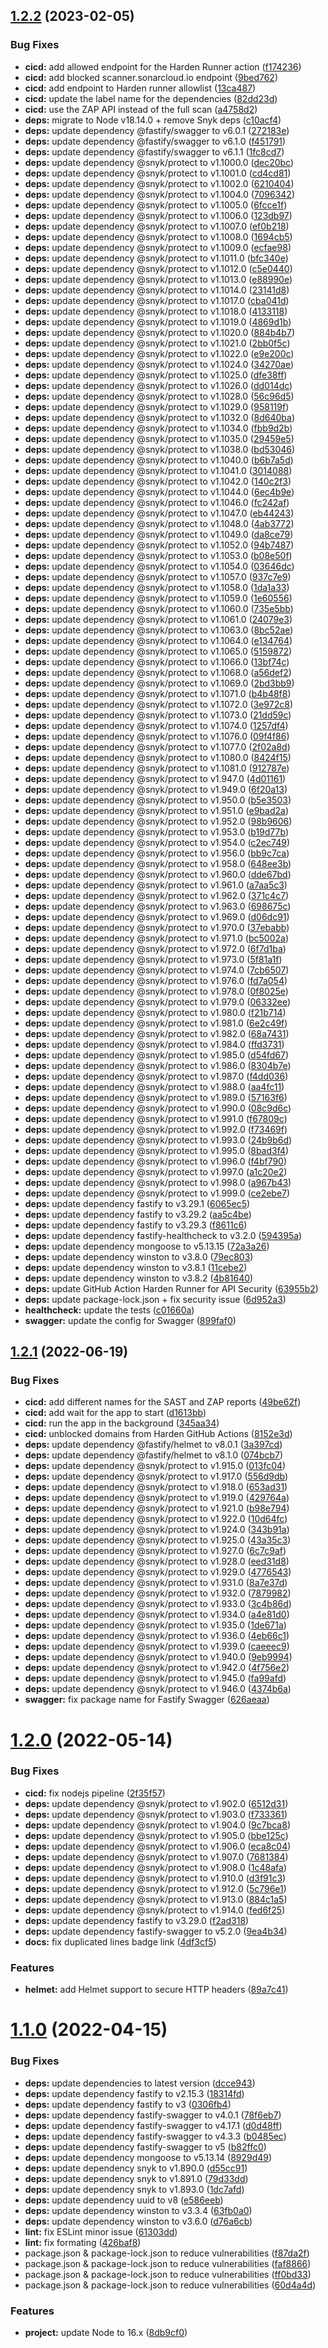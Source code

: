 ## [1.2.2](https://github.com/timoa/nodejs-encryption-api-example/compare/v1.2.1...v1.2.2) (2023-02-05)


### Bug Fixes

* **cicd:** add allowed endpoint for the Harden Runner action ([f174236](https://github.com/timoa/nodejs-encryption-api-example/commit/f1742365bc3a2419a15ad699f0dcd8a924b745ca))
* **cicd:** add blocked scanner.sonarcloud.io endpoint ([9bed762](https://github.com/timoa/nodejs-encryption-api-example/commit/9bed7628f5ae57f1c06e94b3b0aa9629073e612d))
* **cicd:** add endpoint to Harden runner allowlist ([13ca487](https://github.com/timoa/nodejs-encryption-api-example/commit/13ca487a3b7bd15a739deb09429621054597b942))
* **cicd:** update the label name for the dependencies ([82dd23d](https://github.com/timoa/nodejs-encryption-api-example/commit/82dd23d4e26b67a5cc9c2ce1a32519e0fd4a3cc4))
* **cicd:** use the ZAP API instead of the full scan ([a4758d2](https://github.com/timoa/nodejs-encryption-api-example/commit/a4758d2159e477b3752ec15e9c6e94532ef835be))
* **deps:** migrate to Node v18.14.0 + remove Snyk deps ([c10acf4](https://github.com/timoa/nodejs-encryption-api-example/commit/c10acf4fec686845c35ebb644065cfba17e52b0f))
* **deps:** update dependency @fastify/swagger to v6.0.1 ([272183e](https://github.com/timoa/nodejs-encryption-api-example/commit/272183e0f009a870ea92fbae73120184fad6e886))
* **deps:** update dependency @fastify/swagger to v6.1.0 ([f451791](https://github.com/timoa/nodejs-encryption-api-example/commit/f451791cf6f04aee591cfe3319a4b10ba1b7c5d5))
* **deps:** update dependency @fastify/swagger to v6.1.1 ([1fc8cd7](https://github.com/timoa/nodejs-encryption-api-example/commit/1fc8cd7ebf219f359aca65de95e584489fe86f6a))
* **deps:** update dependency @snyk/protect to v1.1000.0 ([dec20bc](https://github.com/timoa/nodejs-encryption-api-example/commit/dec20bcc73f7c62871d4caaf5cae00a14e592389))
* **deps:** update dependency @snyk/protect to v1.1001.0 ([cd4cd81](https://github.com/timoa/nodejs-encryption-api-example/commit/cd4cd8115a7540cb1c77a51d7501199f9d7da99d))
* **deps:** update dependency @snyk/protect to v1.1002.0 ([6210404](https://github.com/timoa/nodejs-encryption-api-example/commit/6210404d1cfcccd4ff8c350d482585df9bd7c3db))
* **deps:** update dependency @snyk/protect to v1.1004.0 ([7096342](https://github.com/timoa/nodejs-encryption-api-example/commit/7096342b10c9b7ab238afe526f850893c62c269e))
* **deps:** update dependency @snyk/protect to v1.1005.0 ([6fcce1f](https://github.com/timoa/nodejs-encryption-api-example/commit/6fcce1ff543fd8b28790e66c3fe5592739d8934f))
* **deps:** update dependency @snyk/protect to v1.1006.0 ([123db97](https://github.com/timoa/nodejs-encryption-api-example/commit/123db97567bf7f0a4a3999671d654ed72049e588))
* **deps:** update dependency @snyk/protect to v1.1007.0 ([ef0b218](https://github.com/timoa/nodejs-encryption-api-example/commit/ef0b2185dc685cd51041713656c8bc9caac4e5b8))
* **deps:** update dependency @snyk/protect to v1.1008.0 ([1694cb5](https://github.com/timoa/nodejs-encryption-api-example/commit/1694cb5876b59d1611972868fbc03bd8484d44e6))
* **deps:** update dependency @snyk/protect to v1.1009.0 ([ecfae98](https://github.com/timoa/nodejs-encryption-api-example/commit/ecfae98dcf930735a295998faa6e4452649503d7))
* **deps:** update dependency @snyk/protect to v1.1011.0 ([bfc340e](https://github.com/timoa/nodejs-encryption-api-example/commit/bfc340eb3679698f7f1e86e5140d7ec9440f88eb))
* **deps:** update dependency @snyk/protect to v1.1012.0 ([c5e0440](https://github.com/timoa/nodejs-encryption-api-example/commit/c5e04401621591f6b9a3f09cd8318e9a9d8abd41))
* **deps:** update dependency @snyk/protect to v1.1013.0 ([e88990e](https://github.com/timoa/nodejs-encryption-api-example/commit/e88990ed26a69c9ebf2ac7c09b4a078cfb5c1760))
* **deps:** update dependency @snyk/protect to v1.1014.0 ([23141d8](https://github.com/timoa/nodejs-encryption-api-example/commit/23141d8ec567b05a0108b356e3fe936fa8989485))
* **deps:** update dependency @snyk/protect to v1.1017.0 ([cba041d](https://github.com/timoa/nodejs-encryption-api-example/commit/cba041ddddae88ca3a5b775f76f7d427c148463d))
* **deps:** update dependency @snyk/protect to v1.1018.0 ([4133118](https://github.com/timoa/nodejs-encryption-api-example/commit/4133118f0e34b96aa642c7946449a9a66a61b249))
* **deps:** update dependency @snyk/protect to v1.1019.0 ([4869d1b](https://github.com/timoa/nodejs-encryption-api-example/commit/4869d1b40c9b633539fcb7e84eae3aa991c6bd54))
* **deps:** update dependency @snyk/protect to v1.1020.0 ([884b4b7](https://github.com/timoa/nodejs-encryption-api-example/commit/884b4b732f59749c7b105929c6224b67718ac824))
* **deps:** update dependency @snyk/protect to v1.1021.0 ([2bb0f5c](https://github.com/timoa/nodejs-encryption-api-example/commit/2bb0f5c05b10db33b9b6f7ab13623a6e8d0fbafa))
* **deps:** update dependency @snyk/protect to v1.1022.0 ([e9e200c](https://github.com/timoa/nodejs-encryption-api-example/commit/e9e200ca66981100d8501c7d2f9d24ba5ccc126d))
* **deps:** update dependency @snyk/protect to v1.1024.0 ([34270ae](https://github.com/timoa/nodejs-encryption-api-example/commit/34270aee182300bbe74410fd11ed9528663ce194))
* **deps:** update dependency @snyk/protect to v1.1025.0 ([dfe38ff](https://github.com/timoa/nodejs-encryption-api-example/commit/dfe38ffffe46e1c0a67e7250207fac07328099c6))
* **deps:** update dependency @snyk/protect to v1.1026.0 ([dd014dc](https://github.com/timoa/nodejs-encryption-api-example/commit/dd014dc3f47cd0158081e56333ed7dc8f6479f94))
* **deps:** update dependency @snyk/protect to v1.1028.0 ([56c96d5](https://github.com/timoa/nodejs-encryption-api-example/commit/56c96d5bf3d420be6c2b2d740cf48ad57491b46c))
* **deps:** update dependency @snyk/protect to v1.1029.0 ([958119f](https://github.com/timoa/nodejs-encryption-api-example/commit/958119ff86422033c4c826ea950f19a6a48ac9ca))
* **deps:** update dependency @snyk/protect to v1.1032.0 ([8d640ba](https://github.com/timoa/nodejs-encryption-api-example/commit/8d640ba373b7258f7f58d00d4c12e849cf17a811))
* **deps:** update dependency @snyk/protect to v1.1034.0 ([fbb9d2b](https://github.com/timoa/nodejs-encryption-api-example/commit/fbb9d2b53fd08e7d0f0d0dd031ae09757f25e191))
* **deps:** update dependency @snyk/protect to v1.1035.0 ([29459e5](https://github.com/timoa/nodejs-encryption-api-example/commit/29459e5e1b200cb071a98bbbe88d7654cc916e0e))
* **deps:** update dependency @snyk/protect to v1.1038.0 ([bd53046](https://github.com/timoa/nodejs-encryption-api-example/commit/bd530463b5bdf85c439cf85a376f69265cc3ebd1))
* **deps:** update dependency @snyk/protect to v1.1040.0 ([b6b7a5d](https://github.com/timoa/nodejs-encryption-api-example/commit/b6b7a5d8d34f7556af5444af0eddb7632455b20d))
* **deps:** update dependency @snyk/protect to v1.1041.0 ([3014088](https://github.com/timoa/nodejs-encryption-api-example/commit/3014088c7940b02ee5220a1e17e9a340e5492a1c))
* **deps:** update dependency @snyk/protect to v1.1042.0 ([140c2f3](https://github.com/timoa/nodejs-encryption-api-example/commit/140c2f3b0fed8926e3d392f08b04e2fa0c8c1173))
* **deps:** update dependency @snyk/protect to v1.1044.0 ([6ec4b9e](https://github.com/timoa/nodejs-encryption-api-example/commit/6ec4b9e5062961a2f8346c899fdfd9c0a13d86dc))
* **deps:** update dependency @snyk/protect to v1.1046.0 ([fc242af](https://github.com/timoa/nodejs-encryption-api-example/commit/fc242afbdd22a8ac3e898588a6cd3e983dc1311f))
* **deps:** update dependency @snyk/protect to v1.1047.0 ([eb44243](https://github.com/timoa/nodejs-encryption-api-example/commit/eb44243590daffb2c01e73cb186f702658c934d8))
* **deps:** update dependency @snyk/protect to v1.1048.0 ([4ab3772](https://github.com/timoa/nodejs-encryption-api-example/commit/4ab37725ea9c8e11f6bcabf88870765fc228ed44))
* **deps:** update dependency @snyk/protect to v1.1049.0 ([da8ce79](https://github.com/timoa/nodejs-encryption-api-example/commit/da8ce7965243df98c60c6ddb16d843f6ead7d298))
* **deps:** update dependency @snyk/protect to v1.1052.0 ([94b7487](https://github.com/timoa/nodejs-encryption-api-example/commit/94b7487e54b258049739c05fc3dbfc741cb5c75b))
* **deps:** update dependency @snyk/protect to v1.1053.0 ([b08e50f](https://github.com/timoa/nodejs-encryption-api-example/commit/b08e50f06d281222106ad2099b596afd908ac77b))
* **deps:** update dependency @snyk/protect to v1.1054.0 ([03646dc](https://github.com/timoa/nodejs-encryption-api-example/commit/03646dc472a11e83e21bd6a71e7a5bd8ad26acdb))
* **deps:** update dependency @snyk/protect to v1.1057.0 ([937c7e9](https://github.com/timoa/nodejs-encryption-api-example/commit/937c7e940bb1660deffb2ccf7c0adb8642d1f945))
* **deps:** update dependency @snyk/protect to v1.1058.0 ([1da1a33](https://github.com/timoa/nodejs-encryption-api-example/commit/1da1a33831db835439c9e05d89cc4491d2c3dae2))
* **deps:** update dependency @snyk/protect to v1.1059.0 ([1e60556](https://github.com/timoa/nodejs-encryption-api-example/commit/1e605565e507b2a153586fc0de097bb2746d951e))
* **deps:** update dependency @snyk/protect to v1.1060.0 ([735e5bb](https://github.com/timoa/nodejs-encryption-api-example/commit/735e5bb95a5cb3a0ac2c62c4e0b8a3839da90b2a))
* **deps:** update dependency @snyk/protect to v1.1061.0 ([24079e3](https://github.com/timoa/nodejs-encryption-api-example/commit/24079e3c71c641a1785f06677db26e329acb371c))
* **deps:** update dependency @snyk/protect to v1.1063.0 ([8bc52ae](https://github.com/timoa/nodejs-encryption-api-example/commit/8bc52ae6ea38fb46f8872331b18b52e560f08f3a))
* **deps:** update dependency @snyk/protect to v1.1064.0 ([e134764](https://github.com/timoa/nodejs-encryption-api-example/commit/e134764b9dbce6b0ec1a9c375cc6915ae251a5d2))
* **deps:** update dependency @snyk/protect to v1.1065.0 ([5159872](https://github.com/timoa/nodejs-encryption-api-example/commit/51598721471d9ebb4f611691a6ae93d9d57e2990))
* **deps:** update dependency @snyk/protect to v1.1066.0 ([13bf74c](https://github.com/timoa/nodejs-encryption-api-example/commit/13bf74c442cbc62c6dd88387f35eadd318076eae))
* **deps:** update dependency @snyk/protect to v1.1068.0 ([a56def2](https://github.com/timoa/nodejs-encryption-api-example/commit/a56def2f1c306a0f832663be107d5f2e6eee6af5))
* **deps:** update dependency @snyk/protect to v1.1069.0 ([2bd3bb9](https://github.com/timoa/nodejs-encryption-api-example/commit/2bd3bb96633746bbb378bad9d320f34b26353d7e))
* **deps:** update dependency @snyk/protect to v1.1071.0 ([b4b48f8](https://github.com/timoa/nodejs-encryption-api-example/commit/b4b48f8da7ab7a13b774d22654405b268cbd981b))
* **deps:** update dependency @snyk/protect to v1.1072.0 ([3e972c8](https://github.com/timoa/nodejs-encryption-api-example/commit/3e972c873cacb6effcd9f499ade37986618c0c83))
* **deps:** update dependency @snyk/protect to v1.1073.0 ([21dd59c](https://github.com/timoa/nodejs-encryption-api-example/commit/21dd59c74b2851852be89dd3c59d7209b615308f))
* **deps:** update dependency @snyk/protect to v1.1074.0 ([1257df4](https://github.com/timoa/nodejs-encryption-api-example/commit/1257df45083b6aa8c66b29a5f06cd6f0410b4a18))
* **deps:** update dependency @snyk/protect to v1.1076.0 ([09f4f86](https://github.com/timoa/nodejs-encryption-api-example/commit/09f4f86a05e6fc5004916dffffb0b4481579c619))
* **deps:** update dependency @snyk/protect to v1.1077.0 ([2f02a8d](https://github.com/timoa/nodejs-encryption-api-example/commit/2f02a8d4ed97d169b322b3215598df38914addf4))
* **deps:** update dependency @snyk/protect to v1.1080.0 ([8424f15](https://github.com/timoa/nodejs-encryption-api-example/commit/8424f1595eb22219e9c89fbdcc13b25c20a30e6a))
* **deps:** update dependency @snyk/protect to v1.1081.0 ([912787e](https://github.com/timoa/nodejs-encryption-api-example/commit/912787eead02e8acb3e8dbb6c53ddc50c95529c4))
* **deps:** update dependency @snyk/protect to v1.947.0 ([4d01161](https://github.com/timoa/nodejs-encryption-api-example/commit/4d0116182edd107ba8f7b92b15f0e82d76b0b2c5))
* **deps:** update dependency @snyk/protect to v1.949.0 ([6f20a13](https://github.com/timoa/nodejs-encryption-api-example/commit/6f20a134bc2d351f8b8665f505621194265335fd))
* **deps:** update dependency @snyk/protect to v1.950.0 ([b5e3503](https://github.com/timoa/nodejs-encryption-api-example/commit/b5e350373b196483474ef87172c2c374a8e8cdcd))
* **deps:** update dependency @snyk/protect to v1.951.0 ([e9bad2a](https://github.com/timoa/nodejs-encryption-api-example/commit/e9bad2a2a094f307f9180c079bd1c477924abfdc))
* **deps:** update dependency @snyk/protect to v1.952.0 ([98b9606](https://github.com/timoa/nodejs-encryption-api-example/commit/98b96067c0e6e82037313deb80e4a62839fd4fe3))
* **deps:** update dependency @snyk/protect to v1.953.0 ([b19d77b](https://github.com/timoa/nodejs-encryption-api-example/commit/b19d77bfa253ab16df310df6e56678d6853ed26c))
* **deps:** update dependency @snyk/protect to v1.954.0 ([c2ec749](https://github.com/timoa/nodejs-encryption-api-example/commit/c2ec749dabd786dedf2324e268d58e9941177173))
* **deps:** update dependency @snyk/protect to v1.956.0 ([bb9c7ca](https://github.com/timoa/nodejs-encryption-api-example/commit/bb9c7ca3f500f0fb7c3ce7270e7b635cfb32aa26))
* **deps:** update dependency @snyk/protect to v1.958.0 ([648ee3b](https://github.com/timoa/nodejs-encryption-api-example/commit/648ee3b96e6d02fd2c6785c2d52b14ee7614747a))
* **deps:** update dependency @snyk/protect to v1.960.0 ([dde67bd](https://github.com/timoa/nodejs-encryption-api-example/commit/dde67bd48c8af764ccca3da2f9156dc05cdcc231))
* **deps:** update dependency @snyk/protect to v1.961.0 ([a7aa5c3](https://github.com/timoa/nodejs-encryption-api-example/commit/a7aa5c3ba5cde866292350851458ee3d3c65f573))
* **deps:** update dependency @snyk/protect to v1.962.0 ([371c4c7](https://github.com/timoa/nodejs-encryption-api-example/commit/371c4c77d1680dc41b13f18854129a3c2ab45b8e))
* **deps:** update dependency @snyk/protect to v1.963.0 ([698675c](https://github.com/timoa/nodejs-encryption-api-example/commit/698675c3d4f3a3f075d5e8440ca8fc58c6397d6e))
* **deps:** update dependency @snyk/protect to v1.969.0 ([d06dc91](https://github.com/timoa/nodejs-encryption-api-example/commit/d06dc91a30d93a5276efe020cf5d6df2f92b77eb))
* **deps:** update dependency @snyk/protect to v1.970.0 ([37ebabb](https://github.com/timoa/nodejs-encryption-api-example/commit/37ebabb27570fbb504e714791308c230d7b343cb))
* **deps:** update dependency @snyk/protect to v1.971.0 ([bc5002a](https://github.com/timoa/nodejs-encryption-api-example/commit/bc5002a3c7d3961ed61888786dd252ca992e50be))
* **deps:** update dependency @snyk/protect to v1.972.0 ([6f7d1ba](https://github.com/timoa/nodejs-encryption-api-example/commit/6f7d1ba67ec9761d431a9dde5287f9246890ad35))
* **deps:** update dependency @snyk/protect to v1.973.0 ([5f81a1f](https://github.com/timoa/nodejs-encryption-api-example/commit/5f81a1f42c4557260cf8baef398fb93d66303c64))
* **deps:** update dependency @snyk/protect to v1.974.0 ([7cb6507](https://github.com/timoa/nodejs-encryption-api-example/commit/7cb65071ec9fd925b19b5d433e685f0974bbe2a9))
* **deps:** update dependency @snyk/protect to v1.976.0 ([fd7a054](https://github.com/timoa/nodejs-encryption-api-example/commit/fd7a0540f2cabb05dda9e6bfef13016f83c15903))
* **deps:** update dependency @snyk/protect to v1.978.0 ([0f8025e](https://github.com/timoa/nodejs-encryption-api-example/commit/0f8025e9801b838356cc1fc72260abe1d9e8b823))
* **deps:** update dependency @snyk/protect to v1.979.0 ([06332ee](https://github.com/timoa/nodejs-encryption-api-example/commit/06332eea6743e316c6b33dc5136af967e366ee3c))
* **deps:** update dependency @snyk/protect to v1.980.0 ([f21b714](https://github.com/timoa/nodejs-encryption-api-example/commit/f21b714285a7c33c91fe5eb1a0529394fb573df2))
* **deps:** update dependency @snyk/protect to v1.981.0 ([6e2c49f](https://github.com/timoa/nodejs-encryption-api-example/commit/6e2c49fbde651cb39602c85017b2d4a20a4a689c))
* **deps:** update dependency @snyk/protect to v1.982.0 ([68a7431](https://github.com/timoa/nodejs-encryption-api-example/commit/68a74314ea034e3ddf9e5766fd42724c2024517e))
* **deps:** update dependency @snyk/protect to v1.984.0 ([ffd3731](https://github.com/timoa/nodejs-encryption-api-example/commit/ffd3731c9b8a507ba9108af8f0b1e43cfc266287))
* **deps:** update dependency @snyk/protect to v1.985.0 ([d54fd67](https://github.com/timoa/nodejs-encryption-api-example/commit/d54fd67d89b7099e59a7728777777d5db7a68846))
* **deps:** update dependency @snyk/protect to v1.986.0 ([8304b7e](https://github.com/timoa/nodejs-encryption-api-example/commit/8304b7ef364b8c1a7a61c26d4a4830a7d1bcda99))
* **deps:** update dependency @snyk/protect to v1.987.0 ([f4dd036](https://github.com/timoa/nodejs-encryption-api-example/commit/f4dd036ef8724d248578007cf93a786412932e82))
* **deps:** update dependency @snyk/protect to v1.988.0 ([aa4fc11](https://github.com/timoa/nodejs-encryption-api-example/commit/aa4fc1114d4afd0cd0f6176af75fac04f978ee5a))
* **deps:** update dependency @snyk/protect to v1.989.0 ([57163f6](https://github.com/timoa/nodejs-encryption-api-example/commit/57163f6f1411db82d644d2d38a60b9cc837f2150))
* **deps:** update dependency @snyk/protect to v1.990.0 ([08c9d6c](https://github.com/timoa/nodejs-encryption-api-example/commit/08c9d6c34401b5a02fa390a229b4e50f03e60e8f))
* **deps:** update dependency @snyk/protect to v1.991.0 ([f67809c](https://github.com/timoa/nodejs-encryption-api-example/commit/f67809ccfc17a71cf43ea03513a2b43833a4f344))
* **deps:** update dependency @snyk/protect to v1.992.0 ([f73469f](https://github.com/timoa/nodejs-encryption-api-example/commit/f73469fe8d67b8ce9d9ccce69b98e8f74a8298a4))
* **deps:** update dependency @snyk/protect to v1.993.0 ([24b9b6d](https://github.com/timoa/nodejs-encryption-api-example/commit/24b9b6d24648f0ab6157e28d4cac255b33dad794))
* **deps:** update dependency @snyk/protect to v1.995.0 ([8bad3f4](https://github.com/timoa/nodejs-encryption-api-example/commit/8bad3f492f03e6b27c5368193451c84bdbe14240))
* **deps:** update dependency @snyk/protect to v1.996.0 ([f4bf790](https://github.com/timoa/nodejs-encryption-api-example/commit/f4bf790d81ad21f2caafd0eb7c3f3ecb231a3e8a))
* **deps:** update dependency @snyk/protect to v1.997.0 ([a1c20e2](https://github.com/timoa/nodejs-encryption-api-example/commit/a1c20e2921beb685deefa8c9c2ec37263b0827d4))
* **deps:** update dependency @snyk/protect to v1.998.0 ([a967b43](https://github.com/timoa/nodejs-encryption-api-example/commit/a967b431dcd8a256df93010cff1c8078f1d5477c))
* **deps:** update dependency @snyk/protect to v1.999.0 ([ce2ebe7](https://github.com/timoa/nodejs-encryption-api-example/commit/ce2ebe7f2b36333e9754a3370fcd37261b0bb05c))
* **deps:** update dependency fastify to v3.29.1 ([6065ec5](https://github.com/timoa/nodejs-encryption-api-example/commit/6065ec5d5b1bcd450c37a93d538536e5dafe2e4b))
* **deps:** update dependency fastify to v3.29.2 ([aa5c4be](https://github.com/timoa/nodejs-encryption-api-example/commit/aa5c4be14473854bb763e8af25cad350f218557e))
* **deps:** update dependency fastify to v3.29.3 ([f8611c6](https://github.com/timoa/nodejs-encryption-api-example/commit/f8611c64319a2b8ffa8677503264c3d9ea593153))
* **deps:** update dependency fastify-healthcheck to v3.2.0 ([594395a](https://github.com/timoa/nodejs-encryption-api-example/commit/594395af7da26746b91df7c67b23c13ebdfea637))
* **deps:** update dependency mongoose to v5.13.15 ([72a3a26](https://github.com/timoa/nodejs-encryption-api-example/commit/72a3a26bff78621ae1b9ef58acbd700b88cb6e05))
* **deps:** update dependency winston to v3.8.0 ([79ec803](https://github.com/timoa/nodejs-encryption-api-example/commit/79ec803a7dba6c5f7889c3015a54b02610347f87))
* **deps:** update dependency winston to v3.8.1 ([11cebe2](https://github.com/timoa/nodejs-encryption-api-example/commit/11cebe2ca9b9e16ff44df581ffd5289b593035af))
* **deps:** update dependency winston to v3.8.2 ([4b81640](https://github.com/timoa/nodejs-encryption-api-example/commit/4b81640b487487f7191b0c42fa1d7fe8aa433a9b))
* **deps:** update GitHub Action Harden Runner for API Security ([63955b2](https://github.com/timoa/nodejs-encryption-api-example/commit/63955b266b5e20537a525e796e54ef1b85ef1eb9))
* **deps:** update package-lock.json + fix security issue ([6d952a3](https://github.com/timoa/nodejs-encryption-api-example/commit/6d952a3ab2d14a32979feb938561ad23e389fe6c))
* **healthcheck:** update the tests ([c01660a](https://github.com/timoa/nodejs-encryption-api-example/commit/c01660a9d5493bd751af45e8de81b1b1e22fc1fa))
* **swagger:** update the config for Swagger ([899faf0](https://github.com/timoa/nodejs-encryption-api-example/commit/899faf0dbf6a41d61444881ccabadd8e7aecdd6c))

## [1.2.1](https://github.com/timoa/nodejs-encryption-api-example/compare/v1.2.0...v1.2.1) (2022-06-19)


### Bug Fixes

* **cicd:** add different names for the SAST and ZAP reports ([49be62f](https://github.com/timoa/nodejs-encryption-api-example/commit/49be62fc3e86167439eb1c0f6bbabd24456ae1c7))
* **cicd:** add wait for the app to start ([d1613bb](https://github.com/timoa/nodejs-encryption-api-example/commit/d1613bb1c4430c6af3e1c9675bd0667349af0aaf))
* **cicd:** run the app in the background ([345aa34](https://github.com/timoa/nodejs-encryption-api-example/commit/345aa34f95bfdfe78d0c53730a6dfbe517c6aa3f))
* **cicd:** unblocked domains from Harden GitHub Actions ([8152e3d](https://github.com/timoa/nodejs-encryption-api-example/commit/8152e3d44194591ecd26e83e33e7544e92bb688e))
* **deps:** update dependency @fastify/helmet to v8.0.1 ([3a397cd](https://github.com/timoa/nodejs-encryption-api-example/commit/3a397cd7cbe87e64c331086c40cd38855c5db9ef))
* **deps:** update dependency @fastify/helmet to v8.1.0 ([074bcb7](https://github.com/timoa/nodejs-encryption-api-example/commit/074bcb7609548c653d2fcdcc6057eba4ded0c7d0))
* **deps:** update dependency @snyk/protect to v1.915.0 ([013fc04](https://github.com/timoa/nodejs-encryption-api-example/commit/013fc04ab7c6ffd34fc9467159fb40a172910b19))
* **deps:** update dependency @snyk/protect to v1.917.0 ([556d9db](https://github.com/timoa/nodejs-encryption-api-example/commit/556d9db3c869a1e025eaefc8d15bccf4b06a0b81))
* **deps:** update dependency @snyk/protect to v1.918.0 ([653ad31](https://github.com/timoa/nodejs-encryption-api-example/commit/653ad311a9312a40cda110cf4b5bead7761eaf27))
* **deps:** update dependency @snyk/protect to v1.919.0 ([429764a](https://github.com/timoa/nodejs-encryption-api-example/commit/429764a849994e7fce4336b7284c7984fb14f7da))
* **deps:** update dependency @snyk/protect to v1.921.0 ([b98e794](https://github.com/timoa/nodejs-encryption-api-example/commit/b98e7942c82e08a4f46d566009a3c1e50aac5c6f))
* **deps:** update dependency @snyk/protect to v1.922.0 ([10d64fc](https://github.com/timoa/nodejs-encryption-api-example/commit/10d64fc3e0cd82264d4071d5fc5cc02fd7d47f04))
* **deps:** update dependency @snyk/protect to v1.924.0 ([343b91a](https://github.com/timoa/nodejs-encryption-api-example/commit/343b91a154396911074e8610abff1666d74f6a20))
* **deps:** update dependency @snyk/protect to v1.925.0 ([43a35c3](https://github.com/timoa/nodejs-encryption-api-example/commit/43a35c364583d530b95a68c3a842b45ecef0e30e))
* **deps:** update dependency @snyk/protect to v1.927.0 ([6c7c9af](https://github.com/timoa/nodejs-encryption-api-example/commit/6c7c9af3dad957b93849cf526d24f1b2737b0f03))
* **deps:** update dependency @snyk/protect to v1.928.0 ([eed31d8](https://github.com/timoa/nodejs-encryption-api-example/commit/eed31d8136277b024f79d144430096cdfc0a2147))
* **deps:** update dependency @snyk/protect to v1.929.0 ([4776543](https://github.com/timoa/nodejs-encryption-api-example/commit/4776543adcf17a42a3328072794e831cfa9d3448))
* **deps:** update dependency @snyk/protect to v1.931.0 ([8a7e37d](https://github.com/timoa/nodejs-encryption-api-example/commit/8a7e37d1f13fd3262fda4caccee4dfc61d608778))
* **deps:** update dependency @snyk/protect to v1.932.0 ([7879982](https://github.com/timoa/nodejs-encryption-api-example/commit/7879982e52c6ea81e20cde55783edb6a3a1c46cb))
* **deps:** update dependency @snyk/protect to v1.933.0 ([3c4b86d](https://github.com/timoa/nodejs-encryption-api-example/commit/3c4b86d63e04ee040b266d2c1cfd185fe759c36a))
* **deps:** update dependency @snyk/protect to v1.934.0 ([a4e81d0](https://github.com/timoa/nodejs-encryption-api-example/commit/a4e81d0a1dd674fc051311ba6de3c1581a7e1b35))
* **deps:** update dependency @snyk/protect to v1.935.0 ([1de671a](https://github.com/timoa/nodejs-encryption-api-example/commit/1de671ae29b22de9768513a0fbf25d8ddc62971f))
* **deps:** update dependency @snyk/protect to v1.936.0 ([4eb66c1](https://github.com/timoa/nodejs-encryption-api-example/commit/4eb66c1c40e3fd63a29a039d383f66d43add242c))
* **deps:** update dependency @snyk/protect to v1.939.0 ([caeeec9](https://github.com/timoa/nodejs-encryption-api-example/commit/caeeec9b3a10b99cf749443818551c976e02cfe4))
* **deps:** update dependency @snyk/protect to v1.940.0 ([9eb9994](https://github.com/timoa/nodejs-encryption-api-example/commit/9eb9994df02f6d8abf685d2daecf52a186d30058))
* **deps:** update dependency @snyk/protect to v1.942.0 ([4f756e2](https://github.com/timoa/nodejs-encryption-api-example/commit/4f756e2c538e4f00b8f7caf2ddc28018fec50b9a))
* **deps:** update dependency @snyk/protect to v1.945.0 ([fa99afd](https://github.com/timoa/nodejs-encryption-api-example/commit/fa99afda165c145f124c762f5d1b850c280f0faa))
* **deps:** update dependency @snyk/protect to v1.946.0 ([4374b6a](https://github.com/timoa/nodejs-encryption-api-example/commit/4374b6a0000871ba5518fcd4ac103aad068b8f5c))
* **swagger:** fix package name for Fastify Swagger ([626aeaa](https://github.com/timoa/nodejs-encryption-api-example/commit/626aeaa94872e378a8faf2ef9f3ea2905868171e))

# [1.2.0](https://github.com/timoa/nodejs-encryption-api-example/compare/v1.1.0...v1.2.0) (2022-05-14)


### Bug Fixes

* **cicd:** fix nodejs pipeline ([2f35f57](https://github.com/timoa/nodejs-encryption-api-example/commit/2f35f571b2031eb98ed8ef881aff2a931112f921))
* **deps:** update dependency @snyk/protect to v1.902.0 ([6512d31](https://github.com/timoa/nodejs-encryption-api-example/commit/6512d3110dac34b19378771332bbd3f65a76ad21))
* **deps:** update dependency @snyk/protect to v1.903.0 ([f733361](https://github.com/timoa/nodejs-encryption-api-example/commit/f733361e61a68bb3927ba227491f7a3fae456961))
* **deps:** update dependency @snyk/protect to v1.904.0 ([9c7bca8](https://github.com/timoa/nodejs-encryption-api-example/commit/9c7bca8b1f728f63374d69b2419ae9b6e2dab01c))
* **deps:** update dependency @snyk/protect to v1.905.0 ([bbe125c](https://github.com/timoa/nodejs-encryption-api-example/commit/bbe125c7fe07ed42525789462ad637a364eb83a3))
* **deps:** update dependency @snyk/protect to v1.906.0 ([eca8c04](https://github.com/timoa/nodejs-encryption-api-example/commit/eca8c04ecb1cf30ddead94e5fa5999118820a44e))
* **deps:** update dependency @snyk/protect to v1.907.0 ([7681384](https://github.com/timoa/nodejs-encryption-api-example/commit/7681384bd4708a9966d974ede5aa5b8d2f589b2e))
* **deps:** update dependency @snyk/protect to v1.908.0 ([1c48afa](https://github.com/timoa/nodejs-encryption-api-example/commit/1c48afa2a587fbefa4075a0f9932eaf974d3dc81))
* **deps:** update dependency @snyk/protect to v1.910.0 ([d3f91c3](https://github.com/timoa/nodejs-encryption-api-example/commit/d3f91c392416d4fe5ef2ba673181b102bbac1615))
* **deps:** update dependency @snyk/protect to v1.912.0 ([5c796e1](https://github.com/timoa/nodejs-encryption-api-example/commit/5c796e177038bd5682269642435d98e1b21ca1b2))
* **deps:** update dependency @snyk/protect to v1.913.0 ([884c1a5](https://github.com/timoa/nodejs-encryption-api-example/commit/884c1a599ce473f381076ab98fb8c9e78f2ca39a))
* **deps:** update dependency @snyk/protect to v1.914.0 ([fed6f25](https://github.com/timoa/nodejs-encryption-api-example/commit/fed6f25defa85af2d9ae6a3271d610c40a12d9e6))
* **deps:** update dependency fastify to v3.29.0 ([f2ad318](https://github.com/timoa/nodejs-encryption-api-example/commit/f2ad318a20248abdb0592e096f3e516ead3d6a0d))
* **deps:** update dependency fastify-swagger to v5.2.0 ([9ea4b34](https://github.com/timoa/nodejs-encryption-api-example/commit/9ea4b34c0fe5ff05d850c3d4ab9868484d796156))
* **docs:** fix duplicated lines badge link ([4df3cf5](https://github.com/timoa/nodejs-encryption-api-example/commit/4df3cf5ee7413d6e088e257a2237c4635b613aa3))


### Features

* **helmet:** add Helmet support to secure HTTP headers ([89a7c41](https://github.com/timoa/nodejs-encryption-api-example/commit/89a7c411c63599b353990b9c09b2afb5086357f6))

# [1.1.0](https://github.com/timoa/nodejs-encryption-api-example/compare/v1.0.0...v1.1.0) (2022-04-15)


### Bug Fixes

* **deps:** update dependencies to latest version ([dcce943](https://github.com/timoa/nodejs-encryption-api-example/commit/dcce94305abb8ab732bb5f44f81b1e9557d7d53a))
* **deps:** update dependency fastify to v2.15.3 ([18314fd](https://github.com/timoa/nodejs-encryption-api-example/commit/18314fd4cbc5cf9162a3f1c27e012f3c7427afb6))
* **deps:** update dependency fastify to v3 ([0306fb4](https://github.com/timoa/nodejs-encryption-api-example/commit/0306fb4049cffbc012bb90113275010101d0de19))
* **deps:** update dependency fastify-swagger to v4.0.1 ([78f6eb7](https://github.com/timoa/nodejs-encryption-api-example/commit/78f6eb7e46ee228bb7abfacf1bed8334cdb4fb98))
* **deps:** update dependency fastify-swagger to v4.17.1 ([d0d48ff](https://github.com/timoa/nodejs-encryption-api-example/commit/d0d48fffe2cb810e3bee25ea24ccb744bd21d31c))
* **deps:** update dependency fastify-swagger to v4.3.3 ([b0485ec](https://github.com/timoa/nodejs-encryption-api-example/commit/b0485ec59e8349285c01a2eff967fb92eabf511c))
* **deps:** update dependency fastify-swagger to v5 ([b82ffc0](https://github.com/timoa/nodejs-encryption-api-example/commit/b82ffc047c380ab30b5895712641e8b438e6851b))
* **deps:** update dependency mongoose to v5.13.14 ([8929d49](https://github.com/timoa/nodejs-encryption-api-example/commit/8929d49c7590ac8cd351e36e09dc02276886f54a))
* **deps:** update dependency snyk to v1.890.0 ([d55cc91](https://github.com/timoa/nodejs-encryption-api-example/commit/d55cc916a636065fc16d185f48953c5c729187ba))
* **deps:** update dependency snyk to v1.891.0 ([79d33dd](https://github.com/timoa/nodejs-encryption-api-example/commit/79d33ddd0a593ebbed5aaba2bdedfad972d4ea7b))
* **deps:** update dependency snyk to v1.893.0 ([1dc7afd](https://github.com/timoa/nodejs-encryption-api-example/commit/1dc7afdc4da6c26f9e7159a35fa019ea1ed5ebe2))
* **deps:** update dependency uuid to v8 ([e586eeb](https://github.com/timoa/nodejs-encryption-api-example/commit/e586eeb65dd7537e8b1abffcd031eacdafcf51a1))
* **deps:** update dependency winston to v3.3.4 ([63fb0a0](https://github.com/timoa/nodejs-encryption-api-example/commit/63fb0a091918f329aba3806dcc7899e13554a0e3))
* **deps:** update dependency winston to v3.6.0 ([d76a6cb](https://github.com/timoa/nodejs-encryption-api-example/commit/d76a6cbb0348c9d30e4eaed601b62a214cbb91d1))
* **lint:** fix ESLint minor issue ([61303dd](https://github.com/timoa/nodejs-encryption-api-example/commit/61303dd1ff00b4b9119526a605b0a8860b16e22b))
* **lint:** fix formating ([426baf8](https://github.com/timoa/nodejs-encryption-api-example/commit/426baf835534df5b9d8cff7d8aa6c44a6ed9f92d))
* package.json & package-lock.json to reduce vulnerabilities ([f87da2f](https://github.com/timoa/nodejs-encryption-api-example/commit/f87da2f39f5c49c8970281772a8fcb521eb503bd))
* package.json & package-lock.json to reduce vulnerabilities ([faf8866](https://github.com/timoa/nodejs-encryption-api-example/commit/faf8866a3366fc78496b0bddf06d5322aa405127))
* package.json & package-lock.json to reduce vulnerabilities ([ff0bd33](https://github.com/timoa/nodejs-encryption-api-example/commit/ff0bd336d8417887e9babef801de1a9bc46fcb14))
* package.json & package-lock.json to reduce vulnerabilities ([60d4a4d](https://github.com/timoa/nodejs-encryption-api-example/commit/60d4a4d8e57215bb9b1c7307d09b4a14bb2cd01a))


### Features

* **project:** update Node to 16.x ([8db9cf0](https://github.com/timoa/nodejs-encryption-api-example/commit/8db9cf0b01c545c0d16547be539f321682e930f2))

